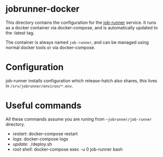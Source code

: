 # jobrunner-docker

This directory contains the configuration for the
[job-runner](https://github.com/opensafely-core/job-runner/) service. It
runs as a docker container via docker-compose, and is automatically updated to
the :latest tag.

The container is always named `job-runner`, and can be managed using
normal docker tools or via docker-compose.

# Configuration

job-runner installs configuration which release-hatch also shares, this lives in
`/srv/jobrunner/environ/*.env`.

# Useful commands

All these commands assume you are runing from `~jobrunner/job-runner` directory.

 - *restart*: docker-compose restart 
 - *logs*: docker-compose logs
 - *update*: ./deploy.sh
 - *root shell*: docker-compose exec -u 0 job-runner bash
